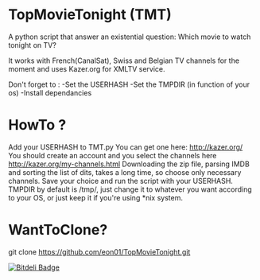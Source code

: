 TopMovieTonight (TMT)
========

A python script that answer an existential question:  Which movie to watch tonight on TV? 

It works with French(CanalSat), Swiss and Belgian TV channels for the moment and uses Kazer.org for XMLTV service.

Don't forget to :
-Set the USERHASH
-Set the TMPDIR (in function of your os)
-Install dependancies

HowTo ?
========

Add your USERHASH to TMT.py 
You can get one here: http://kazer.org/  
You should create an account and you select the channels here http://kazer.org/my-channels.html
Downloading the zip file, parsing IMDB and sorting the list of dits, takes a long time, so choose only necessary channels.
Save your choice and run the script with your USERHASH. 
TMPDIR by default is /tmp/, just change it to whatever you want according to your OS, or just keep it if you're using *nix system.

WantToClone?
========

git clone https://github.com/eon01/TopMovieTonight.git


[![Bitdeli Badge](https://d2weczhvl823v0.cloudfront.net/eon01/topmovietonight/trend.png)](https://bitdeli.com/free "Bitdeli Badge")


